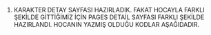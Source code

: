 1. KARAKTER DETAY SAYFASI HAZIRLADIK. FAKAT HOCAYLA FARKLI ŞEKİLDE GİTTİĞİMİZ İÇİN PAGES DETAİL SAYFASI FARKLI ŞEKİLDE HAZIRLANDI. HOCANIN YAZMIŞ OLDUĞU KODLAR AŞAĞIDADIR.
